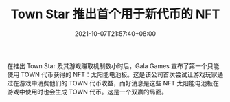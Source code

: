 ﻿---
title: "Town Star 推出首个用于新代币的 NFT"
date: 2021-10-07T21:57:40+08:00
lastmod: 2021-10-07T16:45:40+08:00
draft: false
authors: ["Fire"]
description: "在推出 Town Star 及其游戏赚取机制数小时后，Gala Games 宣布了第一个只能使用 TOWN 代币获得的 NFT：太阳能电池板。这是该公司首次尝试让游戏玩家通过在游戏中消费他们的 TOWN 代币收益，而好消息是这些 NFT 太阳能电池板在游戏中使用时也会生成 TOWN 代币。这是一个双赢的局面。"
featuredImage: "town-star-introduces-first-nft-reward-for-new-tokens.png"
tags: ["Virtual World","虚拟世界","Play to Earn"]
categories: ["news"]
news: ["虚拟世界"]
weight: 
lightgallery: true
pinned: false
recommend: false
recommend1: false
---

在推出 Town Star 及其游戏赚取机制数小时后，Gala Games 宣布了第一个只能使用 TOWN 代币获得的 NFT：太阳能电池板。这是该公司首次尝试让游戏玩家通过在游戏中消费他们的 TOWN 代币收益，而好消息是这些 NFT 太阳能电池板在游戏中使用时也会生成 TOWN 代币。这是一个双赢的局面。

<!--more-->

